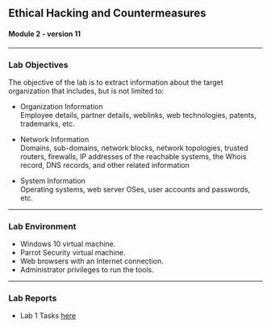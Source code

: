 ## Ethical Hacking and Countermeasures

#### Module 2 - version 11

<hr>

### Lab Objectives

The objective of the lab is to extract information about the target organization that includes, but is not limited to:

- Organization Information <br>
Employee details, partner details, weblinks, web technologies, patents,
trademarks, etc.

- Network Information <br>
Domains, sub-domains, network blocks, network topologies, trusted
routers, firewalls, IP addresses of the reachable systems, the Whois
record, DNS records, and other related information

- System Information <br>
Operating systems, web server OSes, user accounts and passwords, etc.

<hr>

### Lab Environment

- Windows 10 virtual machine.
- Parrot Security virtual machine.
- Web browsers with an Internet connection.
- Administrator privileges to run the tools.

<hr>

### Lab Reports

- Lab 1 Tasks <a href="https://docs.google.com/document/d/1No8Wwu6tFNuqQiuow2WegvkMP1XOnx28n-nlbUNasRw/edit?usp=sharing">here</a>


